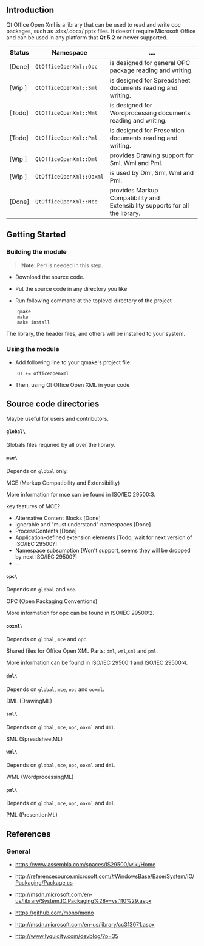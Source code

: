 ## Introduction

Qt Office Open Xml is a library that can be used to read and write opc packages,
such as .xlsx/.docx/.pptx files. It doesn't require
Microsoft Office and can be used in any platform that **Qt 5.2** or newer supported.

|Status | Namespace                  |   ....                                                                        |
|-------|----------------------------|------------------------------------------------------------------------------ |
| [Done]|```QtOfficeOpenXml::Opc```  |is designed for general OPC package reading and writing.  |
| [Wip ]|```QtOfficeOpenXml::Sml```  |is designed for Spreadsheet documents reading and writing.|
| [Todo]|```QtOfficeOpenXml::Wml```  |is designed for Wordprocessing documents reading and writing.|
| [Todo]|```QtOfficeOpenXml::Pml```  |is designed for Presention documents reading and writing.|
| [Wip ]|```QtOfficeOpenXml::Dml```  |provides Drawing support for Sml, Wml and Pml.|
| [Wip ]|```QtOfficeOpenXml::Ooxml```|is used by Dml, Sml, Wml and Pml.|
| [Done]|```QtOfficeOpenXml::Mce```  |provides Markup Compatibility and Extensibility supports for all the library.|

## Getting Started

### Building the module

> **Note**: Perl is needed in this step.

* Download the source code.

* Put the source code in any directory you like

* Run following command at the toplevel directory of the project

```
    qmake
    make
    make install
```

The library, the header files, and others will be installed to your system.

### Using the module

* Add following line to your qmake's project file:

```
    QT += officeopenxml
```

* Then, using Qt Office Open XML in your code

## Source code directories

Maybe useful for users and contributors.

#### ```global\```

Globals files requried by all over the library.

#### ```mce\```

Depends on ```global``` only.

MCE (Markup Compatibility and Extensibility)

More information for mce can be found in ISO/IEC 29500:3.

key features of MCE?

* Alternative Content Blocks [Done]
* Ignorable and "must understand" namespaces [Done]
* ProcessContents [Done]
* Application-defined extension elements [Todo, wait for next version of ISO/IEC 29500?]
* Namespace subsumption [Won't support, seems they will be dropped by next ISO/IEC 29500?]
* ...

#### ```opc\```

Depends on ```global``` and ```mce```.

OPC (Open Packaging Conventions)

More information for opc can be found in ISO/IEC 29500:2.

#### ```ooxml\```

Depends on ```global```, ```mce``` and ```opc```.

Shared files for Office Open XML Parts: ```dml```, ```wml```,```sml``` and ```pml```.

More information can be found in ISO/IEC 29500:1 and ISO/IEC 29500:4.

#### ```dml\```

Depends on ```global```, ```mce```, ```opc``` and ```ooxml```.

DML (DrawingML)

#### ```sml\```

Depends on ```global```, ```mce```, ```opc```, ```ooxml``` and ```dml```.

SML (SpreadsheetML)

#### ```wml\```

Depends on ```global```, ```mce```, ```opc```, ```ooxml``` and ```dml```.

WML (WordprocessingML)

#### ```pml\```

Depends on ```global```, ```mce```, ```opc```, ```ooxml``` and ```dml```.

PML (PresentionML)

## References

### General

* https://www.assembla.com/spaces/IS29500/wiki/Home

* http://referencesource.microsoft.com/#WindowsBase/Base/System/IO/Packaging/Package.cs
* http://msdn.microsoft.com/en-us/library/System.IO.Packaging%28v=vs.110%29.aspx
* https://github.com/mono/mono

* http://msdn.microsoft.com/en-us/library/cc313071.aspx
* http://www.lyquidity.com/devblog/?p=35
